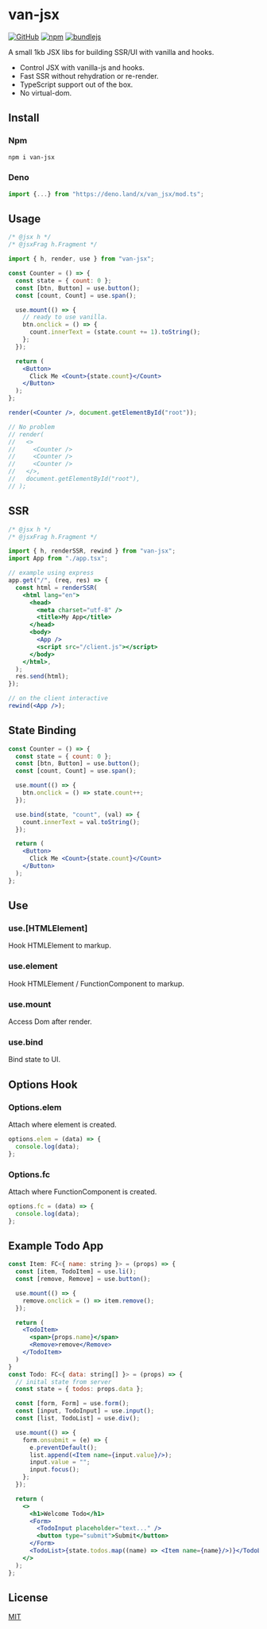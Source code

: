 # van-jsx

[![GitHub](https://img.shields.io/github/license/herudi/van-jsx)](https://github.com/herudi/van-jsx/blob/master/LICENSE)
[![npm](https://img.shields.io/npm/v/van-jsx)](https://www.npmjs.com/package/van-jsx)
[![bundlejs](https://deno.bundlejs.com/?q=esm:van-jsx@0.0.3&badge=)](https://www.npmjs.com/package/van-jsx)

A small 1kb JSX libs for building SSR/UI with vanilla and hooks.

- Control JSX with vanilla-js and hooks.
- Fast SSR without rehydration or re-render.
- TypeScript support out of the box.
- No virtual-dom.

## Install

### Npm

```bash
npm i van-jsx
```

### Deno

```ts
import {...} from "https://deno.land/x/van_jsx/mod.ts";
```

## Usage

```jsx
/* @jsx h */
/* @jsxFrag h.Fragment */

import { h, render, use } from "van-jsx";

const Counter = () => {
  const state = { count: 0 };
  const [btn, Button] = use.button();
  const [count, Count] = use.span();

  use.mount(() => {
    // ready to use vanilla.
    btn.onclick = () => {
      count.innerText = (state.count += 1).toString();
    };
  });

  return (
    <Button>
      Click Me <Count>{state.count}</Count>
    </Button>
  );
};

render(<Counter />, document.getElementById("root"));

// No problem
// render(
//   <>
//     <Counter />
//     <Counter />
//     <Counter />
//   </>,
//   document.getElementById("root"),
// );
```

## SSR

```jsx
/* @jsx h */
/* @jsxFrag h.Fragment */

import { h, renderSSR, rewind } from "van-jsx";
import App from "./app.tsx";

// example using express
app.get("/", (req, res) => {
  const html = renderSSR(
    <html lang="en">
      <head>
        <meta charset="utf-8" />
        <title>My App</title>
      </head>
      <body>
        <App />
        <script src="/client.js"></script>
      </body>
    </html>,
  );
  res.send(html);
});

// on the client interactive
rewind(<App />);
```

## State Binding

```jsx
const Counter = () => {
  const state = { count: 0 };
  const [btn, Button] = use.button();
  const [count, Count] = use.span();

  use.mount(() => {
    btn.onclick = () => state.count++;
  });

  use.bind(state, "count", (val) => {
    count.innerText = val.toString();
  });

  return (
    <Button>
      Click Me <Count>{state.count}</Count>
    </Button>
  );
};
```

## Use

### use.[HTMLElement]

Hook HTMLElement to markup.

### use.element

Hook HTMLElement / FunctionComponent to markup.

### use.mount

Access Dom after render.

### use.bind

Bind state to UI.

## Options Hook

### Options.elem

Attach where element is created.

```jsx
options.elem = (data) => {
  console.log(data);
};
```

### Options.fc

Attach where FunctionComponent is created.

```jsx
options.fc = (data) => {
  console.log(data);
};
```

## Example Todo App

```jsx
const Item: FC<{ name: string }> = (props) => {
  const [item, TodoItem] = use.li();
  const [remove, Remove] = use.button();

  use.mount(() => {
    remove.onclick = () => item.remove();
  });

  return (
    <TodoItem>
      <span>{props.name}</span>
      <Remove>remove</Remove>
    </TodoItem>
  )
}
const Todo: FC<{ data: string[] }> = (props) => {
  // inital state from server
  const state = { todos: props.data };

  const [form, Form] = use.form();
  const [input, TodoInput] = use.input();
  const [list, TodoList] = use.div();

  use.mount(() => {
    form.onsubmit = (e) => {
      e.preventDefault();
      list.append(<Item name={input.value}/>);
      input.value = "";
      input.focus();
    };
  });

  return (
    <>
      <h1>Welcome Todo</h1>
      <Form>
        <TodoInput placeholder="text..." />
        <button type="submit">Submit</button>
      </Form>
      <TodoList>{state.todos.map((name) => <Item name={name}/>)}</TodoList>
    </>
  );
};
```

## License

[MIT](LICENSE)
